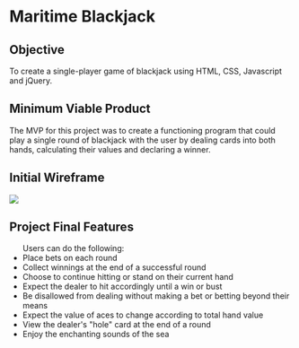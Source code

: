 # Maritime Blackjack

## Objective

To create a single-player game of blackjack using HTML, CSS, Javascript and jQuery.

## Minimum Viable Product

The MVP for this project was to create a functioning program that could play a single round of blackjack with the user by dealing cards into both hands, calculating their values and declaring a winner.

## Initial Wireframe

![](http://i.imgur.com/Mh6CNzq.jpg)

## Project Final Features

<ul>Users can do the following:
  <li>Place bets on each round</li>
  <li>Collect winnings at the end of a successful round</li>
  <li>Choose to continue hitting or stand on their current hand</li>
  <li>Expect the dealer to hit accordingly until a win or bust</li>
  <li>Be disallowed from dealing without making a bet or betting beyond their means</li>
  <li>Expect the value of aces to change according to total hand value</li>
  <li>View the dealer's "hole" card at the end of a round</li>
  <li>Enjoy the enchanting sounds of the sea</li>
</ul>
